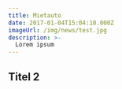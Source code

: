 ```yaml
---
title: Mietauto
date: 2017-01-04T15:04:10.000Z
imageUrl: /img/news/test.jpg
description: >-
  Lorem ipsum
---
```


## Titel 2